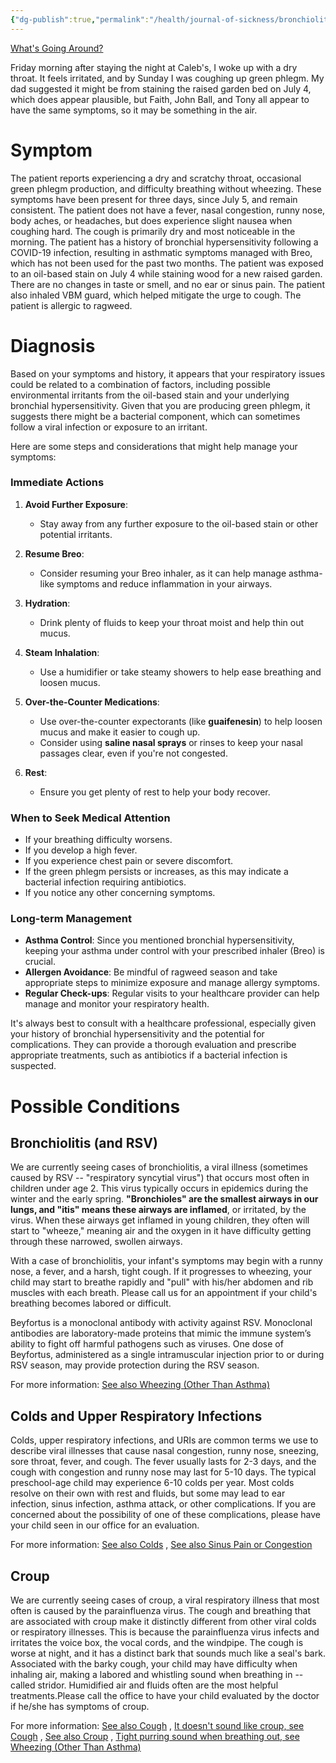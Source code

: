 ```yaml
---
{"dg-publish":true,"permalink":"/health/journal-of-sickness/bronchiolitis-and-rsv-july-5-2024/","tags":["timeline","sick"]}
---
```



[What's Going Around?](https://kesslerpediatrics.com/Resources/Medical-Library/What-s-Going-Around)

Friday morning after staying the night at Caleb's, I woke up with a dry throat. It feels irritated, and by Sunday I was coughing up green phlegm. My dad suggested it might be from staining the raised garden bed on July 4, which does appear plausible, but Faith, John Ball, and Tony all appear to have the same symptoms, so it may be something in the air.

# Symptom

The patient reports experiencing a dry and scratchy throat, occasional green phlegm production, and difficulty breathing without wheezing. These symptoms have been present for three days, since July 5, and remain consistent. The patient does not have a fever, nasal congestion, runny nose, body aches, or headaches, but does experience slight nausea when coughing hard. The cough is primarily dry and most noticeable in the morning. The patient has a history of bronchial hypersensitivity following a COVID-19 infection, resulting in asthmatic symptoms managed with Breo, which has not been used for the past two months. The patient was exposed to an oil-based stain on July 4 while staining wood for a new raised garden. There are no changes in taste or smell, and no ear or sinus pain. The patient also inhaled VBM guard, which helped mitigate the urge to cough. The patient is allergic to ragweed.

# Diagnosis

Based on your symptoms and history, it appears that your respiratory issues could be related to a combination of factors, including possible environmental irritants from the oil-based stain and your underlying bronchial hypersensitivity. Given that you are producing green phlegm, it suggests there might be a bacterial component, which can sometimes follow a viral infection or exposure to an irritant.

Here are some steps and considerations that might help manage your symptoms:

### Immediate Actions

1. **Avoid Further Exposure**:
    - Stay away from any further exposure to the oil-based stain or other potential irritants.

2. **Resume Breo**:
    - Consider resuming your Breo inhaler, as it can help manage asthma-like symptoms and reduce inflammation in your airways.

3. **Hydration**:
    - Drink plenty of fluids to keep your throat moist and help thin out mucus.

4. **Steam Inhalation**:
    - Use a humidifier or take steamy showers to help ease breathing and loosen mucus.

5. **Over-the-Counter Medications**:
    - Use over-the-counter expectorants (like **guaifenesin**) to help loosen mucus and make it easier to cough up.
    - Consider using **saline nasal sprays** or rinses to keep your nasal passages clear, even if you're not congested.

6. **Rest**:
    - Ensure you get plenty of rest to help your body recover.

### When to Seek Medical Attention

- If your breathing difficulty worsens.
- If you develop a high fever.
- If you experience chest pain or severe discomfort.
- If the green phlegm persists or increases, as this may indicate a bacterial infection requiring antibiotics.
- If you notice any other concerning symptoms.

### Long-term Management

- **Asthma Control**: Since you mentioned bronchial hypersensitivity, keeping your asthma under control with your prescribed inhaler (Breo) is crucial.
- **Allergen Avoidance**: Be mindful of ragweed season and take appropriate steps to minimize exposure and manage allergy symptoms.
- **Regular Check-ups**: Regular visits to your healthcare provider can help manage and monitor your respiratory health.

It's always best to consult with a healthcare professional, especially given your history of bronchial hypersensitivity and the potential for complications. They can provide a thorough evaluation and prescribe appropriate treatments, such as antibiotics if a bacterial infection is suspected.

# Possible Conditions

## Bronchiolitis (and RSV)

We are currently seeing cases of bronchiolitis, a viral illness (sometimes caused by RSV -- "respiratory syncytial virus") that occurs most often in children under age 2. This virus typically occurs in epidemics during the winter and the early spring. **"Bronchioles" are the smallest airways in our lungs, and "itis" means these airways are inflamed**, or irritated, by the virus. When these airways get inflamed in young children, they often will start to "wheeze," meaning air and the oxygen in it have difficulty getting through these narrowed, swollen airways.

With a case of bronchiolitis, your infant's symptoms may begin with a runny nose, a fever, and a harsh, tight cough. If it progresses to wheezing, your child may start to breathe rapidly and "pull" with his/her abdomen and rib muscles with each breath. Please call us for an appointment if your child's breathing becomes labored or difficult.

Beyfortus is a monoclonal antibody with activity against RSV. Monoclonal antibodies are laboratory-made proteins that mimic the immune system’s ability to fight off harmful pathogens such as viruses. One dose of Beyfortus, administered as a single intramuscular injection prior to or during RSV season, may provide protection during the RSV season.

For more information: [See also Wheezing (Other Than Asthma)](https://kesslerpediatrics.com/Resources/Is-Your-Child-Sick/Wheezing-Other-Than-Asthma)

## Colds and Upper Respiratory Infections

Colds, upper respiratory infections, and URIs are common terms we use to describe viral illnesses that cause nasal congestion, runny nose, sneezing, sore throat, fever, and cough. The fever usually lasts for 2-3 days, and the cough with congestion and runny nose may last for 5-10 days. The typical preschool-age child may experience 6-10 colds per year. Most colds resolve on their own with rest and fluids, but some may lead to ear infection, sinus infection, asthma attack, or other complications. If you are concerned about the possibility of one of these complications, please have your child seen in our office for an evaluation.

For more information: [See also Colds](https://kesslerpediatrics.com/Resources/Is-Your-Child-Sick/Colds) , [See also Sinus Pain or Congestion](https://kesslerpediatrics.com/Resources/Is-Your-Child-Sick/Sinus-Pain-or-Congestion)

## Croup

We are currently seeing cases of croup, a viral respiratory illness that most often is caused by the parainfluenza virus. The cough and breathing that are associated with croup make it distinctly different from other viral colds or respiratory illnesses. This is because the parainfluenza virus infects and irritates the voice box, the vocal cords, and the windpipe. The cough is worse at night, and it has a distinct bark that sounds much like a seal's bark. Associated with the barky cough, your child may have difficulty when inhaling air, making a labored and whistling sound when breathing in -- called stridor. Humidified air and fluids often are the most helpful treatments.Please call the office to have your child evaluated by the doctor if he/she has symptoms of croup.

For more information: [See also Cough](https://kesslerpediatrics.com/Resources/Is-Your-Child-Sick/Cough) , [It doesn't sound like croup, see Cough](https://kesslerpediatrics.com/Resources/Is-Your-Child-Sick/Cough) , [See also Croup](https://kesslerpediatrics.com/Resources/Is-Your-Child-Sick/Croup) , [Tight purring sound when breathing out, see Wheezing (Other Than Asthma)](https://kesslerpediatrics.com/Resources/Is-Your-Child-Sick/Wheezing-Other-Than-Asthma)
